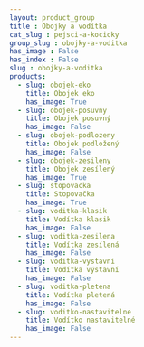 ```yaml
---
layout: product_group
title : Obojky a vodítka
cat_slug : pejsci-a-kocicky
group_slug : obojky-a-voditka
has_image : False
has_index : False
slug : obojky-a-voditka
products:
  - slug: obojek-eko
    title: Obojek eko
    has_image: True
  - slug: obojek-posuvny
    title: Obojek posuvný
    has_image: False
  - slug: obojek-podlozeny
    title: Obojek podložený
    has_image: False
  - slug: obojek-zesileny
    title: Obojek zesílený
    has_image: True
  - slug: stopovacka
    title: Stopovačka
    has_image: True
  - slug: voditka-klasik
    title: Vodítka klasik
    has_image: False
  - slug: voditka-zesilena
    title: Vodítka zesílená
    has_image: False
  - slug: voditka-vystavni
    title: Vodítka výstavní
    has_image: False
  - slug: voditka-pletena
    title: Vodítka pletená
    has_image: False
  - slug: voditko-nastavitelne
    title: Vodítko nastavitelné
    has_image: False
---
```


